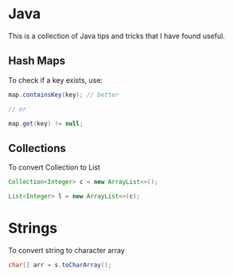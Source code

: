 # Java

This is a collection of Java tips and tricks that I have found useful.

## Hash Maps

To check if a key exists, use:

```java
map.containsKey(key); // better

// or

map.get(key) != null;
```

## Collections

To convert Collection to List

```java
Collection<Integer> c = new ArrayList<>();

List<Integer> l = new ArrayList<>(c);
```

# Strings

To convert string to character array

```java
char[] arr = s.toCharArray();
```
